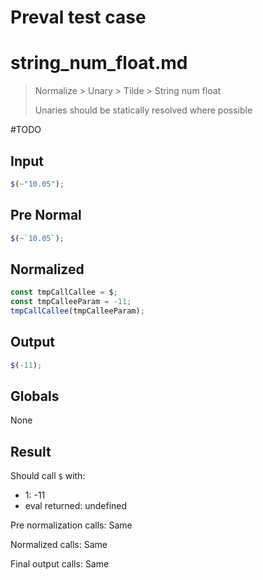 # Preval test case

# string_num_float.md

> Normalize > Unary > Tilde > String num float
>
> Unaries should be statically resolved where possible

#TODO

## Input

`````js filename=intro
$(~"10.05");
`````

## Pre Normal

`````js filename=intro
$(~`10.05`);
`````

## Normalized

`````js filename=intro
const tmpCallCallee = $;
const tmpCalleeParam = -11;
tmpCallCallee(tmpCalleeParam);
`````

## Output

`````js filename=intro
$(-11);
`````

## Globals

None

## Result

Should call `$` with:
 - 1: -11
 - eval returned: undefined

Pre normalization calls: Same

Normalized calls: Same

Final output calls: Same
